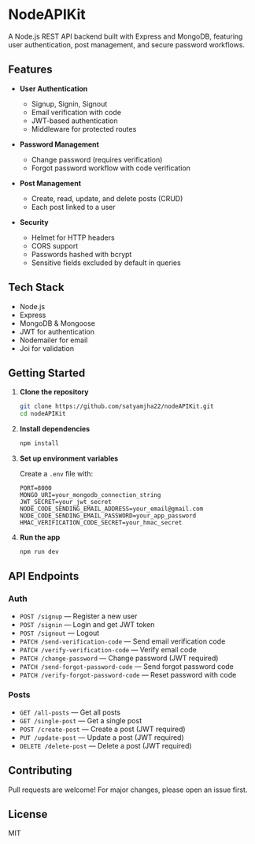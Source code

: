 # NodeAPIKit

A Node.js REST API backend built with Express and MongoDB, featuring user authentication, post management, and secure password workflows.

## Features

- **User Authentication**
  - Signup, Signin, Signout
  - Email verification with code
  - JWT-based authentication
  - Middleware for protected routes

- **Password Management**
  - Change password (requires verification)
  - Forgot password workflow with code verification

- **Post Management**
  - Create, read, update, and delete posts (CRUD)
  - Each post linked to a user

- **Security**
  - Helmet for HTTP headers
  - CORS support
  - Passwords hashed with bcrypt
  - Sensitive fields excluded by default in queries

## Tech Stack

- Node.js
- Express
- MongoDB & Mongoose
- JWT for authentication
- Nodemailer for email
- Joi for validation

## Getting Started

1. **Clone the repository**
   ```sh
   git clone https://github.com/satyamjha22/nodeAPIKit.git
   cd nodeAPIKit
   ```

2. **Install dependencies**
   ```sh
   npm install
   ```

3. **Set up environment variables**

   Create a `.env` file with:
   ```
   PORT=8000
   MONGO_URI=your_mongodb_connection_string
   JWT_SECRET=your_jwt_secret
   NODE_CODE_SENDING_EMAIL_ADDRESS=your_email@gmail.com
   NODE_CODE_SENDING_EMAIL_PASSWORD=your_app_password
   HMAC_VERIFICATION_CODE_SECRET=your_hmac_secret
   ```

4. **Run the app**
   ```sh
   npm run dev
   ```

## API Endpoints

### Auth

- `POST /signup` — Register a new user
- `POST /signin` — Login and get JWT token
- `POST /signout` — Logout
- `PATCH /send-verification-code` — Send email verification code
- `PATCH /verify-verification-code` — Verify email code
- `PATCH /change-password` — Change password (JWT required)
- `PATCH /send-forgot-password-code` — Send forgot password code
- `PATCH /verify-forgot-password-code` — Reset password with code

### Posts

- `GET /all-posts` — Get all posts
- `GET /single-post` — Get a single post
- `POST /create-post` — Create a post (JWT required)
- `PUT /update-post` — Update a post (JWT required)
- `DELETE /delete-post` — Delete a post (JWT required)

## Contributing

Pull requests are welcome! For major changes, please open an issue first.

## License

MIT
